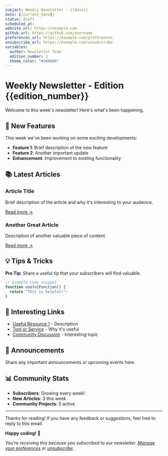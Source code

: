 ```yaml
---
subject: Weekly Newsletter - {{date}}
date: {{current_date}}
status: draft
scheduled_at: 
website_url: https://example.com
github_url: https://github.com/username
preferences_url: https://example.com/preferences
unsubscribe_url: https://example.com/unsubscribe
variables:
  author: Newsletter Team
  edition_number: 1
  theme_color: "#3498db"
---
```


# Weekly Newsletter - Edition {{edition_number}}

Welcome to this week's newsletter! Here's what's been happening.

## 🚀 New Features

This week we've been working on some exciting developments:

- **Feature 1**: Brief description of the new feature
- **Feature 2**: Another important update
- **Enhancement**: Improvement to existing functionality

## 📚 Latest Articles

### Article Title

Brief description of the article and why it's interesting to your audience.

[Read more →](https://example.com/article-1)

### Another Great Article

Description of another valuable piece of content.

[Read more →](https://example.com/article-2)

## 💡 Tips & Tricks

**Pro Tip**: Share a useful tip that your subscribers will find valuable.

```javascript
// Example code snippet
function usefulFunction() {
  return "This is helpful!";
}
```

## 🔗 Interesting Links

- [Useful Resource 1](https://example.com/resource-1) - Description
- [Tool or Service](https://example.com/tool) - Why it's useful
- [Community Discussion](https://example.com/discussion) - Interesting topic

## 📢 Announcements

Share any important announcements or upcoming events here.

## 📊 Community Stats

- **Subscribers**: Growing every week!
- **New Articles**: 3 this week
- **Community Projects**: 5 active

---

Thanks for reading! If you have any feedback or suggestions, feel free to reply to this email.

**Happy coding!** 🎉

*You're receiving this because you subscribed to our newsletter. [Manage your preferences]({{preferences_url}}) or [unsubscribe]({{unsubscribe_url}}).*